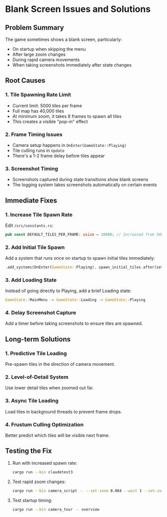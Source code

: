 # Blank Screen Issues and Solutions

## Problem Summary
The game sometimes shows a blank screen, particularly:
- On startup when skipping the menu
- After large zoom changes
- During rapid camera movements
- When taking screenshots immediately after state changes

## Root Causes

### 1. Tile Spawning Rate Limit
- Current limit: 5000 tiles per frame
- Full map has 40,000 tiles
- At minimum zoom, it takes 8 frames to spawn all tiles
- This creates a visible "pop-in" effect

### 2. Frame Timing Issues
- Camera setup happens in `OnEnter(GameState::Playing)`
- Tile culling runs in `Update` 
- There's a 1-2 frame delay before tiles appear

### 3. Screenshot Timing
- Screenshots captured during state transitions show blank screens
- The logging system takes screenshots automatically on certain events

## Immediate Fixes

### 1. Increase Tile Spawn Rate
Edit `/src/constants.rs`:
```rust
pub const DEFAULT_TILES_PER_FRAME: usize = 10000; // Increased from 5000
```

### 2. Add Initial Tile Spawn
Add a system that runs once on startup to spawn initial tiles immediately:
```rust
.add_systems(OnEnter(GameState::Playing), spawn_initial_tiles.after(setup_camera))
```

### 3. Add Loading State
Instead of going directly to Playing, add a brief Loading state:
```rust
GameState::MainMenu -> GameState::Loading -> GameState::Playing
```

### 4. Delay Screenshot Capture
Add a timer before taking screenshots to ensure tiles are spawned.

## Long-term Solutions

### 1. Predictive Tile Loading
Pre-spawn tiles in the direction of camera movement.

### 2. Level-of-Detail System
Use lower detail tiles when zoomed out far.

### 3. Async Tile Loading
Load tiles in background threads to prevent frame drops.

### 4. Frustum Culling Optimization
Better predict which tiles will be visible next frame.

## Testing the Fix

1. Run with increased spawn rate:
   ```bash
   cargo run --bin claudetest3
   ```

2. Test rapid zoom changes:
   ```bash
   cargo run --bin camera_script -- --set-zoom 0.084 --wait 1 --set-zoom 5.0
   ```

3. Test startup timing:
   ```bash
   cargo run --bin camera_tour -- overview
   ```